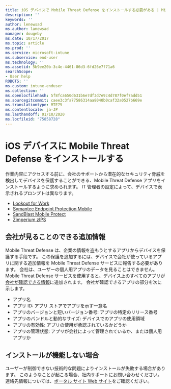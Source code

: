 ```yaml
---
title: iOS デバイスで Mobile Threat Defense をインストールする必要がある | Microsoft Docs
description: ''
keywords: ''
author: lenewsad
ms.author: lanewsad
manager: dougeby
ms.date: 10/17/2017
ms.topic: article
ms.prod: ''
ms.service: microsoft-intune
ms.subservice: end-user
ms.technology: ''
ms.assetid: 5b9ee20b-3c4e-4461-86d3-6fd26e7f71a6
searchScope:
- User help
ROBOTS: ''
ms.custom: intune-enduser
ms.collection: ''
ms.openlocfilehash: 5f8fca650d631b6e7df3d7e9c4d787f0ef7add51
ms.sourcegitcommit: caee3c3fa77586314aa8040b0caf32a0527b669e
ms.translationtype: MTE75
ms.contentlocale: ja-JP
ms.lasthandoff: 01/10/2020
ms.locfileid: "75858728"
---
```

# <a name="install-mobile-threat-defense-on-your-ios-device"></a>iOS デバイスに Mobile Threat Defense をインストールする


作業内容にアクセスする前に、会社のサポートから潜在的なセキュリティ脅威を検出してデバイスを保護することができる、Mobile Threat Defense アプリをインストールするように求められます。 IT 管理者の設定によって、デバイスで表示されるプロンプトは異なります。


* [Lookout for Work](you-are-prompted-to-install-lookout-for-work-ios.md)
* [Symantec Endpoint Protection Mobile](you-are-prompted-to-install-skycure-ios.md)
* [SandBlast Mobile Protect](you-are-prompted-to-install-sandblast-ios.md)
* [Zimperium zIPS](you-are-prompted-to-install-zips-ios.md)

## <a name="additional-information-your-company-can-see"></a>会社が見ることのできる追加情報

Mobile Threat Defense は、企業の情報を盗もうとするアプリからデバイスを保護する手段です。 この保護を追加するには、デバイスで会社が使っているアプリに関する追加情報を Mobile Threat Defense サービスに報告する必要があります。 会社は、ユーザーの個人用アプリのデータを見ることはできません。 Mobile Threat Defense サービスを使用すると、デバイス上のすべてのアプリが[会社が確認できる情報](what-info-can-your-company-see-when-you-enroll-your-device-in-intune.md)に追加されます。 会社が確認できるアプリの部分を次に示します。

* アプリ名
* アプリ ID: アプリ ストアでアプリを示す一意名
* アプリのバージョンと短いバージョン番号: アプリの特定のリリース番号
* アプリのバンドルと動的なサイズ: デバイスでのアプリの使用領域
* アプリの有効性: アプリの使用が承認されているかどうか
* アプリの管理状態: アプリが会社によって管理されているか、または個人用アプリか

## <a name="if-the-installation-doesnt-work"></a>インストールが機能しない場合

ユーザーが制御できない技術的な問題によりインストールが失敗する場合があります。 このようなことが起こる場合、社内サポートにお問い合わせください。 連絡先情報については、[ポータル サイト Web サイト](https://go.microsoft.com/fwlink/?linkid=2010980)をご確認ください。
